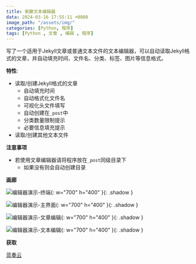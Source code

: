 ```yaml
---
title: 紫藤文本编辑器
data: 2024-03-16 17:55:11 +0800
image_path: "/assets/img/"
categories: [Python, 程序]
tags: [Python , 文章 , 编辑 , 程序]
---
```


写了一个适用于Jekyll文章或普通文本文件的文本编辑器，可以自动读取Jekyll格式的文章，并自动填充时间、文件名、分类、标签、图片等信息格式。

**特性**:

- 读取/创建Jekyll格式的文章
  - 自动填充时间
  - 自动格式化文件名
  - 可视化头文件填写
  - 自动创建在`_post`中
  - 分类数量限制提示
  - 必要信息填充提示
- 读取/创建其他文本文件

**注意事项**

- 若使用文章编辑器请将程序放在`_post`同级目录下
  - 如果没有则会自动创建目录

**画廊**

![编辑器演示-终端](https://pic.imgdb.cn/item/65f570aa9f345e8d03f7981f.png){: w="700" h="400" }{: .shadow }

![编辑器演示-主界面](https://pic.imgdb.cn/item/65f570aa9f345e8d03f7990e.png){: w="700" h="400" }{: .shadow }

![编辑器演示-文章编辑](https://pic.imgdb.cn/item/65f570aa9f345e8d03f799d0.png){: w="700" h="400" }{: .shadow }

![编辑器演示-文本编辑](https://pic.imgdb.cn/item/65f570aa9f345e8d03f79ac8.png){: w="700" h="400" }{: .shadow }


**获取**

[蓝奏云](https://dachuziyi.lanzouq.com/iHka81rm16tc)
